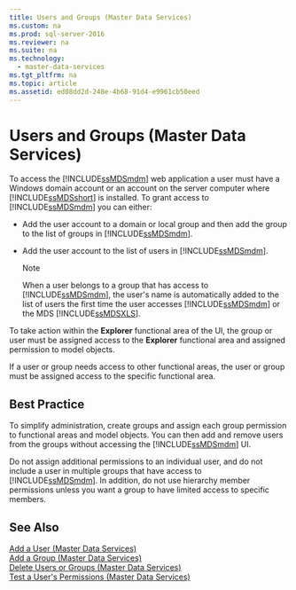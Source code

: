 ```yaml
---
title: Users and Groups (Master Data Services)
ms.custom: na
ms.prod: sql-server-2016
ms.reviewer: na
ms.suite: na
ms.technology: 
  - master-data-services
ms.tgt_pltfrm: na
ms.topic: article
ms.assetid: ed08dd2d-248e-4b68-91d4-e9961cb50eed
---
```

# Users and Groups (Master Data Services)
  To access the [!INCLUDE[ssMDSmdm](../../Token/Other/ssMDSmdm_md.md)] web application a user must have a Windows domain account or an account on the server computer where [!INCLUDE[ssMDSshort](../../Token/Other/ssMDSshort_md.md)] is installed. To grant access to [!INCLUDE[ssMDSmdm](../../Token/Other/ssMDSmdm_md.md)] you can either:  
  
-   Add the user account to a domain or local group and then add the group to the list of groups in [!INCLUDE[ssMDSmdm](../../Token/Other/ssMDSmdm_md.md)].  
  
-   Add the user account to the list of users in [!INCLUDE[ssMDSmdm](../../Token/Other/ssMDSmdm_md.md)].  
  
    > [!NOTE]  
    >  When a user belongs to a group that has access to [!INCLUDE[ssMDSmdm](../../Token/Other/ssMDSmdm_md.md)], the user's name is automatically added to the list of users the first time the user accesses [!INCLUDE[ssMDSmdm](../../Token/Other/ssMDSmdm_md.md)] or the MDS [!INCLUDE[ssMDSXLS](../../Token/Other/ssMDSXLS_md.md)].  
  
 To take action within the **Explorer** functional area of the UI, the group or user must be assigned access to the **Explorer** functional area and assigned permission to model objects.  
  
 If a user or group needs access to other functional areas, the user or group must be assigned access to the specific functional area.  
  
## Best Practice  
 To simplify administration, create groups and assign each group permission to functional areas and model objects. You can then add and remove users from the groups without accessing the [!INCLUDE[ssMDSmdm](../../Token/Other/ssMDSmdm_md.md)] UI.  
  
 Do not assign additional permissions to an individual user, and do not include a user in multiple groups that have access to [!INCLUDE[ssMDSmdm](../../Token/Other/ssMDSmdm_md.md)]. In addition, do not use hierarchy member permissions unless you want a group to have limited access to specific members.  
  
## See Also  
 [Add a User &#40;Master Data Services&#41;](../../Topics/TopicNameContainA/Add-a-User--Master-Data-Services-.md)   
 [Add a Group &#40;Master Data Services&#41;](../../Topics/TopicNameContainA/Add-a-Group--Master-Data-Services-.md)   
 [Delete Users or Groups &#40;Master Data Services&#41;](../../Topics/TopicNameNotContainA/Delete-Users-or-Groups--Master-Data-Services-.md)   
 [Test a User's Permissions &#40;Master Data Services&#41;](../../Topics/TopicNameContainA/Test-a-User-s-Permissions--Master-Data-Services-.md)  
  
  